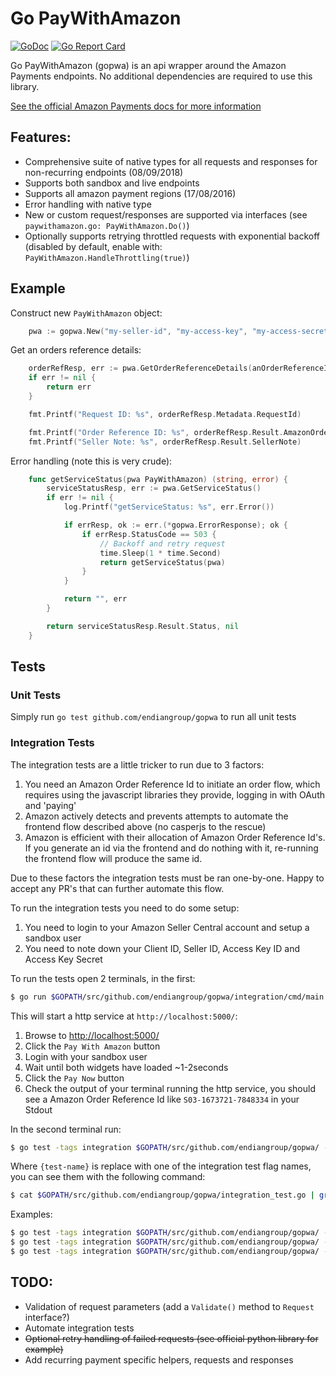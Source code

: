 # Go PayWithAmazon

[![GoDoc](https://godoc.org/github.com/endiangroup/gopwa?status.svg)](https://godoc.org/github.com/endiangroup/gopwa) [![Go Report Card](https://goreportcard.com/badge/github.com/endiangroup/gopwa)](https://goreportcard.com/report/github.com/endiangroup/gopwa)

Go PayWithAmazon (gopwa) is an api wrapper around the Amazon Payments endpoints. No additional dependencies are required to use this library.

[See the official Amazon Payments docs for more information](https://payments.amazon.co.uk/developer/documentation/lpwa/201909330)

## Features:
- Comprehensive suite of native types for all requests and responses for non-recurring endpoints (08/09/2018)
- Supports both sandbox and live endpoints
- Supports all amazon payment regions (17/08/2016)
- Error handling with native type
- New or custom request/responses are supported via interfaces (see `paywithamazon.go: PayWithAmazon.Do()`)
- Optionally supports retrying throttled requests with exponential backoff (disabled by default, enable with: `PayWithAmazon.HandleThrottling(true)`)

## Example

Construct new `PayWithAmazon` object:
```go
	pwa := gopwa.New("my-seller-id", "my-access-key", "my-access-secret", gopwa.UK, gopwa.Sandbox)
```

Get an orders reference details:
```go
	orderRefResp, err := pwa.GetOrderReferenceDetails(anOrderReferenceId, "")
	if err != nil {
		return err
	}

	fmt.Printf("Request ID: %s", orderRefResp.Metadata.RequestId)

	fmt.Printf("Order Reference ID: %s", orderRefResp.Result.AmazonOrderReferenceId)
	fmt.Printf("Seller Note: %s", orderRefResp.Result.SellerNote)
```

Error handling (note this is very crude):
```go
	func getServiceStatus(pwa PayWithAmazon) (string, error) {
		serviceStatusResp, err := pwa.GetServiceStatus()
		if err != nil {
			log.Printf("getServiceStatus: %s", err.Error())

			if errResp, ok := err.(*gopwa.ErrorResponse); ok {
				if errResp.StatusCode == 503 {
					// Backoff and retry request
					time.Sleep(1 * time.Second)
					return getServiceStatus(pwa)
				}
			}

			return "", err
		}

		return serviceStatusResp.Result.Status, nil
	}
```

## Tests

### Unit Tests

Simply run `go test github.com/endiangroup/gopwa` to run all unit tests

### Integration Tests

The integration tests are a little tricker to run due to 3 factors:

1. You need an Amazon Order Reference Id to initiate an order flow, which requires using the javascript libraries they provide, logging in with OAuth and 'paying'
2. Amazon actively detects and prevents attempts to automate the frontend flow described above (no casperjs to the rescue)
3. Amazon is efficient with their allocation of Amazon Order Reference Id's. If you generate an id via the frontend and do nothing with it, re-running the frontend flow will produce the same id.

Due to these factors the integration tests must be ran one-by-one. Happy to accept any PR's that can further automate this flow.

To run the integration tests you need to do some setup:

1. You need to login to your Amazon Seller Central account and setup a sandbox user
2. You need to note down your Client ID, Seller ID, Access Key ID and Access Key Secret

To run the tests open 2 terminals, in the first:

```bash
$ go run $GOPATH/src/github.com/endiangroup/gopwa/integration/cmd/main.go -client-id={Client ID} -seller-id={Seller ID}
```

This will start a http service at `http://localhost:5000/`:

1. Browse to [http://localhost:5000/](http://localhost:5000/)
2. Click the `Pay With Amazon` button
3. Login with your sandbox user
4. Wait until both widgets have loaded ~1-2seconds
5. Click the `Pay Now` button
6. Check the output of your terminal running the http service, you should see a Amazon Order Reference Id like `S03-1673721-7848334` in your Stdout

In the second terminal run:

```bash
$ go test -tags integration $GOPATH/src/github.com/endiangroup/gopwa/ -seller-id={Seller ID} -key-id={Access Key ID} -key-secret={Access Key Secret} -{test-name}={Amazon Order Reference ID}
```

Where `{test-name}` is replace with one of the integration test flag names, you can see them with the following command:

```bash
$ cat $GOPATH/src/github.com/endiangroup/gopwa/integration_test.go | grep 'flag\.String'
```

Examples:

```bash
$ go test -tags integration $GOPATH/src/github.com/endiangroup/gopwa/ -seller-id={Seller ID} -key-id={Access Key ID} -key-secret={Access Key Secret} -authorize={Amazon Order Reference ID}
$ go test -tags integration $GOPATH/src/github.com/endiangroup/gopwa/ -seller-id={Seller ID} -key-id={Access Key ID} -key-secret={Access Key Secret} -capture={Amazon Order Reference ID}
$ go test -tags integration $GOPATH/src/github.com/endiangroup/gopwa/ -seller-id={Seller ID} -key-id={Access Key ID} -key-secret={Access Key Secret} -close-order-reference={Amazon Order Reference ID}
```

## TODO:
- Validation of request parameters (add a `Validate()` method to `Request` interface?)
- Automate integration tests
- ~~Optional retry handling of failed requests (see official python library for example)~~
- Add recurring payment specific helpers, requests and responses
